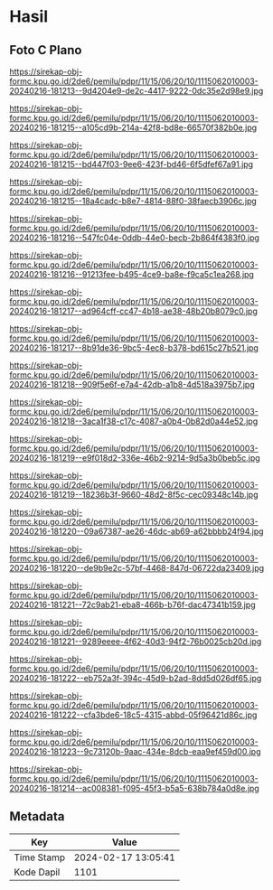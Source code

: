 # Hasil

## Foto C Plano

https://sirekap-obj-formc.kpu.go.id/2de6/pemilu/pdpr/11/15/06/20/10/1115062010003-20240216-181213--9d4204e9-de2c-4417-9222-0dc35e2d98e9.jpg

https://sirekap-obj-formc.kpu.go.id/2de6/pemilu/pdpr/11/15/06/20/10/1115062010003-20240216-181215--a105cd9b-214a-42f8-bd8e-66570f382b0e.jpg

https://sirekap-obj-formc.kpu.go.id/2de6/pemilu/pdpr/11/15/06/20/10/1115062010003-20240216-181215--bd447f03-9ee6-423f-bd46-6f5dfef67a91.jpg

https://sirekap-obj-formc.kpu.go.id/2de6/pemilu/pdpr/11/15/06/20/10/1115062010003-20240216-181215--18a4cadc-b8e7-4814-88f0-38faecb3906c.jpg

https://sirekap-obj-formc.kpu.go.id/2de6/pemilu/pdpr/11/15/06/20/10/1115062010003-20240216-181216--547fc04e-0ddb-44e0-becb-2b864f4383f0.jpg

https://sirekap-obj-formc.kpu.go.id/2de6/pemilu/pdpr/11/15/06/20/10/1115062010003-20240216-181216--91213fee-b495-4ce9-ba8e-f9ca5c1ea268.jpg

https://sirekap-obj-formc.kpu.go.id/2de6/pemilu/pdpr/11/15/06/20/10/1115062010003-20240216-181217--ad964cff-cc47-4b18-ae38-48b20b8079c0.jpg

https://sirekap-obj-formc.kpu.go.id/2de6/pemilu/pdpr/11/15/06/20/10/1115062010003-20240216-181217--8b91de36-9bc5-4ec8-b378-bd615c27b521.jpg

https://sirekap-obj-formc.kpu.go.id/2de6/pemilu/pdpr/11/15/06/20/10/1115062010003-20240216-181218--909f5e6f-e7a4-42db-a1b8-4d518a3975b7.jpg

https://sirekap-obj-formc.kpu.go.id/2de6/pemilu/pdpr/11/15/06/20/10/1115062010003-20240216-181218--3aca1f38-c17c-4087-a0b4-0b82d0a44e52.jpg

https://sirekap-obj-formc.kpu.go.id/2de6/pemilu/pdpr/11/15/06/20/10/1115062010003-20240216-181219--e9f018d2-336e-46b2-9214-9d5a3b0beb5c.jpg

https://sirekap-obj-formc.kpu.go.id/2de6/pemilu/pdpr/11/15/06/20/10/1115062010003-20240216-181219--18236b3f-9660-48d2-8f5c-cec09348c14b.jpg

https://sirekap-obj-formc.kpu.go.id/2de6/pemilu/pdpr/11/15/06/20/10/1115062010003-20240216-181220--09a67387-ae26-46dc-ab69-a62bbbb24f94.jpg

https://sirekap-obj-formc.kpu.go.id/2de6/pemilu/pdpr/11/15/06/20/10/1115062010003-20240216-181220--de9b9e2c-57bf-4468-847d-06722da23409.jpg

https://sirekap-obj-formc.kpu.go.id/2de6/pemilu/pdpr/11/15/06/20/10/1115062010003-20240216-181221--72c9ab21-eba8-466b-b76f-dac47341b159.jpg

https://sirekap-obj-formc.kpu.go.id/2de6/pemilu/pdpr/11/15/06/20/10/1115062010003-20240216-181221--9289eeee-4f62-40d3-94f2-76b0025cb20d.jpg

https://sirekap-obj-formc.kpu.go.id/2de6/pemilu/pdpr/11/15/06/20/10/1115062010003-20240216-181222--eb752a3f-394c-45d9-b2ad-8dd5d026df65.jpg

https://sirekap-obj-formc.kpu.go.id/2de6/pemilu/pdpr/11/15/06/20/10/1115062010003-20240216-181222--cfa3bde6-18c5-4315-abbd-05f96421d86c.jpg

https://sirekap-obj-formc.kpu.go.id/2de6/pemilu/pdpr/11/15/06/20/10/1115062010003-20240216-181223--9c73120b-9aac-434e-8dcb-eaa9ef459d00.jpg

https://sirekap-obj-formc.kpu.go.id/2de6/pemilu/pdpr/11/15/06/20/10/1115062010003-20240216-181214--ac008381-f095-45f3-b5a5-638b784a0d8e.jpg


## Metadata

| Key        | Value               |
| ---------- | ------------------- |
| Time Stamp | 2024-02-17 13:05:41 |
| Kode Dapil | 1101                |



